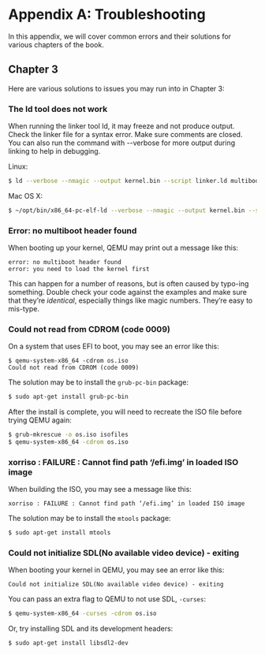 # Appendix A: Troubleshooting

In this appendix, we will cover common errors and their solutions for
various chapters of the book.

## Chapter 3

Here are various solutions to issues you may run into in Chapter 3:

### The ld tool does not work

When running the linker tool ld, it may freeze and not produce output. Check the linker file for a syntax error. Make sure comments are closed. You can also run the command with --verbose for more output during linking to help in debugging.

Linux:
```bash
$ ld --verbose --nmagic --output kernel.bin --script linker.ld multiboot_header.o boot.o
```

Mac OS X:
```bash
$ ~/opt/bin/x86_64-pc-elf-ld --verbose --nmagic --output kernel.bin --script linker.ld multiboot_header.o boot.o
```

### Error: no multiboot header found

When booting up your kernel, QEMU may print out a message like this:

```text
error: no multiboot header found
error: you need to load the kernel first
```

This can happen for a number of reasons, but is often caused by typo-ing
something. Double check your code against the examples and make sure that
they’re _identical_, especially things like magic numbers. They’re easy to
mis-type.

### Could not read from CDROM (code 0009)

On a system that uses EFI to boot, you may see an error like this:

```text
$ qemu-system-x86_64 -cdrom os.iso
Could not read from CDROM (code 0009)
```

The solution may be to install the `grub-pc-bin` package:

```bash
$ sudo apt-get install grub-pc-bin
```

After the install is complete, you will need to recreate the ISO file
before trying QEMU again:

```bash
$ grub-mkrescue -o os.iso isofiles
$ qemu-system-x86_64 -cdrom os.iso
```

### xorriso : FAILURE : Cannot find path ‘/efi.img’ in loaded ISO image

When building the ISO, you may see a message like this:

```text
xorriso : FAILURE : Cannot find path ‘/efi.img’ in loaded ISO image
```

The solution may be to install the `mtools` package:

```bash
$ sudo apt-get install mtools
```

### Could not initialize SDL(No available video device) - exiting

When booting your kernel in QEMU, you may see an error like this:

```text
Could not initialize SDL(No available video device) - exiting
```

You can pass an extra flag to QEMU to not use SDL, `-curses`:

```bash
$ qemu-system-x86_64 -curses -cdrom os.iso
```

Or, try installing SDL and its development headers:

```bash
$ sudo apt-get install libsdl2-dev
```
